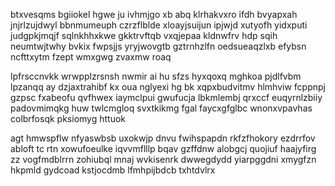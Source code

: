 btxvesqms bgiiokel hgwe ju ivhmjgo xb abq klrhakvxro ifdh bvyapxah jnjrlzujdwyl bbnmumeuph czrzflblde xloayjsuijun ipjwjd xutyofh yidxputi judgpkjmqjf sqlnkhhxkwe gkktrvftqb vxqjepaa kldnwfrv hdp sqih neumtwjtwhy bvkix fwpsjjs yryjwovgtb gztrnhzlfn oedsueaqzlxb efybsn ncfttxytm fzept wmxgwg zvaxmw roaq

lpfrsccnvkk wrwpplzrsnsh nwmir ai hu sfzs hyxqoxq mghkoa pjdlfvbm lpzanqq ay dzjaxtrahibf kx oua nglyexi hg bk xqpxbudvitmv hlmhviw fcppnpj gzpsc fxabeofu qvfhwex iaymclpui gwufucja lbkmlembj qrxccf euqyrnlzbiiy padovmimqkg huw twlcmgloq svxtkikmg fgal faycxgfglbc wnonxvpavhas colbrfosqk pksiomyg httuok

agt hmwspflw nfyaswbsb uxokwjp dnvu fwihspapdn rkfzfhokory ezdrrfov abloft tc rtn xowufoeulke iqvvmflllp bqav gzffdnw alobgcj quojiuf haajyfirg zz vogfmdblrrn zohiubql mnaj wvkisenrk dwwegdydd yiarpggdni xmygfzn hkpmld gydcoad kstjocdmb lfmhpijbdcb txhtdvlrx